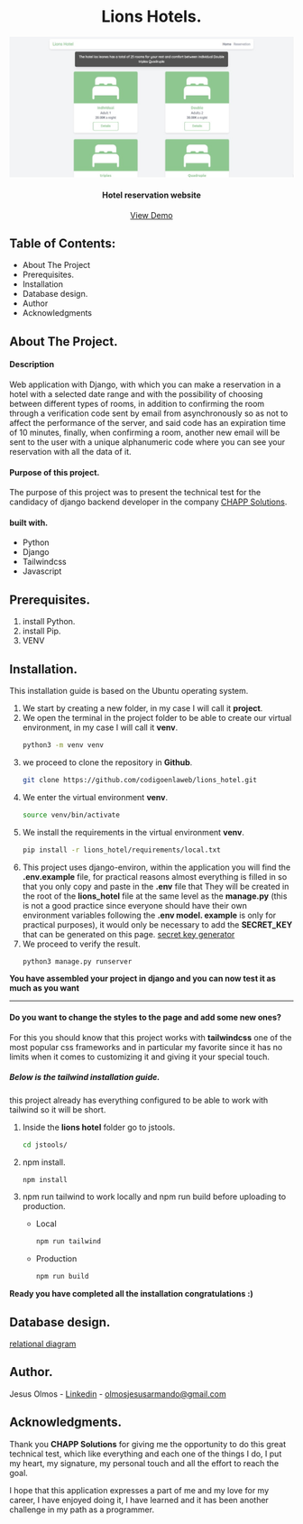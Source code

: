 <h1 align="center">Lions Hotels.</h1> 

![View project](https://github.com/codigoenlaweb/lions_hotel/blob/master/static/img/imgreadme1.jpeg)

<h4 align="center">Hotel reservation website</h4>

<div align="center">
    <a align="center" href="https://lionshotel.herokuapp.com/">View Demo</a>
</div>

## Table of Contents:
- About The Project
- Prerequisites.
- Installation
- Database design.
- Author
- Acknowledgments

## About The Project.
#### Description
Web application with Django, with which you can make a reservation in a hotel with a selected date range and with the possibility of choosing between different types of rooms, in addition to confirming the room through a verification code sent by email from asynchronously so as not to affect the performance of the server, and said code has an expiration time of 10 minutes, finally, when confirming a room, another new email will be sent to the user with a unique alphanumeric code where you can see your reservation with all the data of it.
#### Purpose of this project.
The purpose of this project was to present the technical test for the candidacy of django backend developer in the company [CHAPP Solutions](https://chappsolutions.com/es/ "CHAPP Solutions"). 
#### built with.
- Python
- Django
- Tailwindcss
- Javascript

## Prerequisites.
1. install Python.
2. install Pip.
3. VENV

## Installation.
This installation guide is based on the Ubuntu operating system.

1. We start by creating a new folder, in my case I will call it **project**.
2. We open the terminal in the project folder to be able to create our virtual environment, in my case I will call it **venv**.
   ```sh
   python3 -m venv venv
   ```
3. we proceed to clone the repository in **Github**.
   ```sh
   git clone https://github.com/codigoenlaweb/lions_hotel.git
   ```
4. We enter the virtual environment **venv**.
   ```sh
   source venv/bin/activate
   ```
5. We install the requirements in the virtual environment **venv**.
   ```sh
   pip install -r lions_hotel/requirements/local.txt
   ```
6. This project uses django-environ, within the application you will find the **.env.example** file, for practical reasons almost everything is filled in so that you only copy and paste in the **.env** file that They will be created in the root of the **lions_hotel** file at the same level as the **manage.py** (this is not a good practice since everyone should have their own environment variables following the **.env model. example** is only for practical purposes), it would only be necessary to add the **SECRET_KEY** that can be generated on this page.
[secret key generator](https://djecrety.ir/ "generador secret_key") 
7. We proceed to verify the result.
   ```sh
   python3 manage.py runserver
   ```
   
**You have assembled your project in django and you can now test it as much as you want**


------------

#### Do you want to change the styles to the page and add some new ones?
For this you should know that this project works with **tailwindcss** one of the most popular css frameworks and in particular my favorite since it has no limits when it comes to customizing it and giving it your special touch.

##### Below is the tailwind installation guide.
this project already has everything configured to be able to work with tailwind so it will be short.

1. Inside the **lions hotel** folder go to jstools.
   ```sh
   cd jstools/
   ```
2. npm install.
   ```sh
   npm install
   ```

3. npm run tailwind to work locally and npm run build before uploading to production.
   - Local
     ```sh
     npm run tailwind
     ```
   - Production
     ```sh
     npm run build
     ```
**Ready you have completed all the installation congratulations :)** 

## Database design.
[relational diagram](https://drive.google.com/file/d/1HpivqhYgemKfOTEcpf3FEgm9jLDR9sZW/view?usp=drivesdk "relational diagram")

## Author.
Jesus Olmos - [Linkedin](https://www.linkedin.com/in/jesus-armando-olmos-olmos-607748228/ "Linkedin") - olmosjesusarmando@gmail.com

## Acknowledgments.
Thank you **CHAPP Solutions** for giving me the opportunity to do this great technical test, which like everything and each one of the things I do, I put my heart, my signature, my personal touch and all the effort to reach the goal.

I hope that this application expresses a part of me and my love for my career, I have enjoyed doing it, I have learned and it has been another challenge in my path as a programmer.

